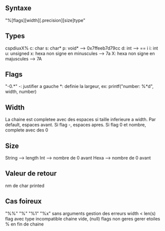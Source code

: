 ## Syntaxe
"%[flags][width][.precision][size]type"

## Types
cspdiuxX%
c: char
s: char*
p: void* --> 0x7ffeeb7d79cc
d: int --> == i
i: int
u: unsigned
x: hexa non signe en minuscules --> 7a
X: hexa non signe en majuscules --> 7A

## Flags
"-0.*"
-: justifier a gauche
*: definie la largeur, ex: printf("number: %*d", width, number)
## Width
La chaine est completee avec des espaces si taille inferieure a width.
Par default, espaces avant.
Si flag -, espaces apres.
Si flag 0 et nombre, complete avec des 0

## Size
String --> length
Int --> nombre de 0 avant
Hexa --> nombre de 0 avant

## Valeur de retour
nm de char printed

## Cas foireux
"%%"
"%"
"%1"
"%x" sans arguments
gestion des erreurs
width < len(s)
flag avec type incompatible
chaine vide, (null)
flags non geres
gerer etoiles
% en fin de chaine
